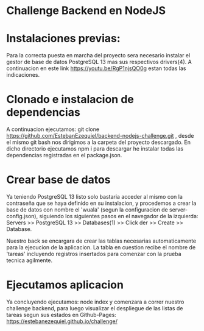 # Challenge Backend en NodeJS

# Instalaciones previas:

Para la correcta puesta en marcha del proyecto sera necesario instalar el gestor de base de datos PostgreSQL 13 mas sus respectivos drivers(4).
A continuacion en este link https://youtu.be/RgP1njsQO0g estan todas las indicaciones.

# Clonado e instalacion de dependencias 

A continuacion ejecutamos: git clone https://github.com/EstebanEzequiel/backend-nodejs-challenge.git , desde el mismo git bash nos dirigimos a la carpeta del proyecto descargado.
En dicho directorio ejecutamos npm i para descargar he instalar todas las dependencias registradas en el package.json.

# Crear base de datos

Ya teniendo PostgreSQL 13 listo solo bastaria acceder al mismo con la contraseña que se haya definido en su instalacion, y procedemos a crear la base de datos con nombre el 'wuala' (segun la configuracion de server-config.json), siguiendo los siguientes pasos en el navegador de la izquierda: 
Servers >> PostgreSQL 13 >> Databases(1) >> Click der >> Create >> Database.

Nuestro back se encargara de crear las tablas necesarias automaticamente para la ejecucion de la aplicacion. La tabla en cuestion recibe el nombre de 'tareas' incluyendo registros insertados para comenzar con la prueba tecnica agilmente.

# Ejecutamos aplicacion

Ya concluyendo ejecutamos: node index y comenzara a correr nuestro challenge backend, para luego visualizar el despliegue de las listas de tareas segun sus estados en Github-Pages: https://estebanezequiel.github.io/challenge/
